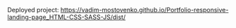 Deployed project: https://vadim-mostovenko.github.io/Portfolio-responsive-landing-page_HTML-CSS-SASS-JS/dist/
